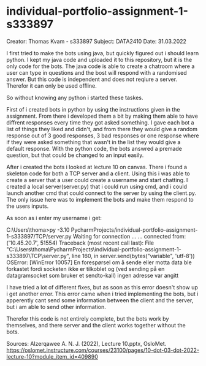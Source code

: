 # individual-portfolio-assignment-1-s333897
Creator: Thomas Kvam - s333897
Subject: DATA2410
Date: 31.03.2022

I first tried to make the bots using java, but quickly figured out i should learn python. I kept my java code and uploaded it to this repository, but it is the only code for the bots. The java code is able to create a chatroom where a user can type in questions and the bost will respond with a randomised answer. But this code is independent and does not reqiure a server. Therefor it can only be used offline.  

So without knowing any python i started these taskes. 

First of i created bots in python by using the instructions given in the assignment. From there i developed them a bit by making them able to have diffrent responses every time they got asked something. I gave each bot a list of things they liked and didn't, and from there they would give a random response out of 3 good responses, 3 bad responses or one response where if they were asked something that wasn't in the list they would give a default response. With the python code, the bots answred a premade question, but that could be changed to an input easily. 

After i created the bots i looked at lecture 10 on canvas. There i found a skeleton code for both a TCP server and a client. Using this i was able to create a server that a user could create a username and start chatting. I created a local server(server.py) that i could run using cmd, and i could launch another cmd that could connect to the server by using the client.py. The only issue here was to implement the bots and make them respond to the users inputs. 

As soon as i enter my username i get:

C:\Users\thoma>py -3.10 PycharmProjects/individual-portfolio-assignment-1-s333897/TCP/server.py
Waiting for connection ...
... connected from:  ('10.45.20.7', 51554)
Traceback (most recent call last):
  File "C:\Users\thoma\PycharmProjects\individual-portfolio-assignment-1-s333897\TCP\server.py", line 160, in <module>
    server.send(bytes("variable", 'utf-8'))
OSError: [WinError 10057] En forespørsel om å sende eller motta data ble forkastet fordi socketen ikke er tilkoblet og (ved sending på en datagramsocket som bruker et sendto-kall) ingen adresse var angitt
  
I have tried a lot of different fixes, but as soon as this error doesn't show up i get another error. This error came when i tried implementing the bots, but i apperently cant send some information between the client and the server, but i am able to send other information.   

Therefor this code is not entirely complete, but the bots work by themselves, and there server and the client works together without the bots. 

Sources: 
  Alzerqawee A. N. J. (2022), Lecture 10.pptx, OsloMet. https://oslomet.instructure.com/courses/23100/pages/10-dot-03-dot-2022-lecture-10?module_item_id=409890
  
